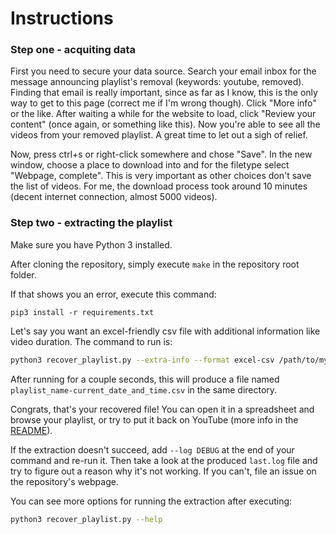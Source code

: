 # Instructions

### Step one - acquiting data
First you need to secure your data source. Search your email inbox for the message announcing playlist's removal (keywords: youtube, removed). Finding that email is really important, since as far as I know, this is the only way to get to this page (correct me if I'm wrong though). Click "More info" or the like. After waiting a while for the website to load, click "Review your content" (once again, or something like this). Now you're able to see all the videos from your removed playlist. A great time to let out a sigh of relief.


Now, press ctrl+s or right-click somewhere and chose "Save". In the new window, choose a place to download into and for the filetype select "Webpage, complete". This is very important as other choices don't save the list of videos. For me, the download process took around 10 minutes (decent internet connection, almost 5000 videos).

### Step two - extracting the playlist

Make sure you have Python 3 installed.

After cloning the repository, simply execute `make` in the repository root folder.

If that shows you an error, execute this command:
```
pip3 install -r requirements.txt
```

Let's say you want an excel-friendly csv file with additional information like video duration. The command to run is:
```sh
python3 recover_playlist.py --extra-info --format excel-csv /path/to/my_file.html
```
After running for a couple seconds, this will produce a file named `playlist_name-current_date_and_time.csv` in the same directory.

Congrats, that's your recovered file! You can open it in a spreadsheet and browse your playlist, or try to put it back on YouTube (more info in the [README](../README.md)).

If the extraction doesn't succeed, add `--log DEBUG` at the end of your command and re-run it. Then take a look at the produced `last.log` file and try to figure out a reason why it's not working. If you can't, file an issue on the repository's webpage.

You can see more options for running the extraction after executing:
```sh
python3 recover_playlist.py --help
```
